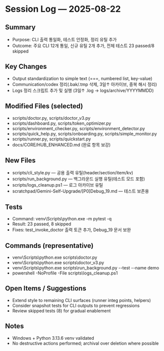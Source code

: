 # Session Log — 2025-08-22

## Summary
- Purpose: CLI 출력 통일화, 테스트 안정화, 정리 유틸 추가
- Outcome: 주요 CLI 12개 통일, 신규 유틸 2개 추가, 전체 테스트 23 passed/8 skipped

## Key Changes
- Output standardization to simple text (===, numbered list, key-value)
- Communication/codex 정리(.bak/.tmp 삭제, 3일↑ 아카이브, 중복 해시 정리)
- Logs 정리 스크립트 추가 및 실행 (3일↑ .log → logs/archive/YYYYMMDD)

## Modified Files (selected)
- scripts/doctor.py, scripts/doctor_v3.py
- scripts/dashboard.py, scripts/token_optimizer.py
- scripts/environment_checker.py, scripts/environment_detector.py
- scripts/quick_help.py, scripts/onboarding.py, scripts/simple_monitor.py
- scripts/runner.py, scripts/quickstart.py
- docs/CORE/HUB_ENHANCED.md (완료 항목 보강)

## New Files
- scripts/cli_style.py — 공용 출력 유틸(header/section/item/kv)
- scripts/run_background.py — 백그라운드 실행 유틸(테스트 모드 포함)
- scripts/logs_cleanup.ps1 — 로그 아카이브 유틸
- scratchpad/Gemini-Self-Upgrade/[P0]Debug_19.md — 테스트 보존용

## Tests
- Command: venv\Scripts\python.exe -m pytest -q
- Result: 23 passed, 8 skipped
- Fixes: test_invoke_doctor 출력 토큰 추가, Debug_19 문서 보완

## Commands (representative)
- venv\Scripts\python.exe scripts\doctor.py
- venv\Scripts\python.exe scripts\doctor_v3.py
- venv\Scripts\python.exe scripts\run_background.py --test --name demo
- powershell -NoProfile -File scripts\logs_cleanup.ps1

## Open Items / Suggestions
- Extend style to remaining CLI surfaces (runner integ points, helpers)
- Consider snapshot tests for CLI outputs to prevent regressions
- Review skipped tests (8) for gradual enablement

## Notes
- Windows + Python 3.13.6 venv validated
- No destructive actions performed; archival over deletion where possible

